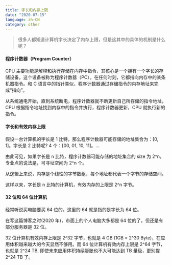 ```yaml
---
title: 字长和内存上限
date: "2020-07-15"
language: zh-CN
category: other
---
```


> 很多人都知道计算机字长决定了内存上限，但是这其中的具体的机制是什么呢？

#### 程序计数器（Program Counter）

CPU 主要功能是解释和执行存储在内存中指令，其核心是一个拥有一个字长的存储设备，这个设备被称为程序计数器（PC）。在任何时刻，它都指向内存中的某条机器指令。和 C 语言中的指针类似，程序计数器通过存储指令的内存地址来完成“指向”。

从系统通电开始，直到系统断电，程序计数器就不断更新自己所存储的指令地址，CPU 根据指令地址找到内存中的指令并执行，程序计数器更新，CPU 就执行新的指令。

#### 字长和有效内存上限

假设一台计算机的字长是 1 比特，那么程序计数器可能存储的地址集合为：[0, 1]。字长是 2 比特呢? 4 个：[00, 01, 10, 11]。...

由此可见，如果字长是 n 比特，程序计数器可能存储的地址集合的 size 为 2^n。专业点的说法是，可寻址空间为 2^n 个。

从逻辑上来说，内存是个线性的字节数组，每个地址都代表一个字节的存储空间。

这样以来，字长是 n 比特的计算机，有效内存的上限是 2^n 字节。

#### 32 位和 64 位计算机

经常听说买电脑要买 64 位的，这里的 64 就是指的是字长为 64 位。

在写这篇博客之时(2020 年)，市面上的个人电脑大多都是 64 位的了。但还是有部分服务器是 32 位。

32 位计算机有效内存上限是 2^32 字节，也就是 4 GB (1GB = 2^30 Byte)，在应用体积越来越大的今天显然不够用。而 64 位计算机有效内存上限是 2^64 字节，也就是 2^24 TB, 即使未来应用体积持续膨胀也不大可能达到 TB 量级，更别提 2^24 TB 了。
